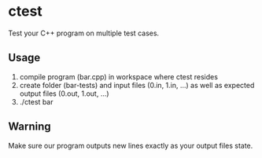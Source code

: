 # ctest

Test your C++ program on multiple test cases.

## Usage

1. compile program (bar.cpp) in workspace where ctest resides
2. create folder (bar-tests) and input files (0.in, 1.in, ...) as well as expected output files (0.out, 1.out, ...)
3. ./ctest bar

## Warning

Make sure our program outputs new lines exactly as your output files state.
